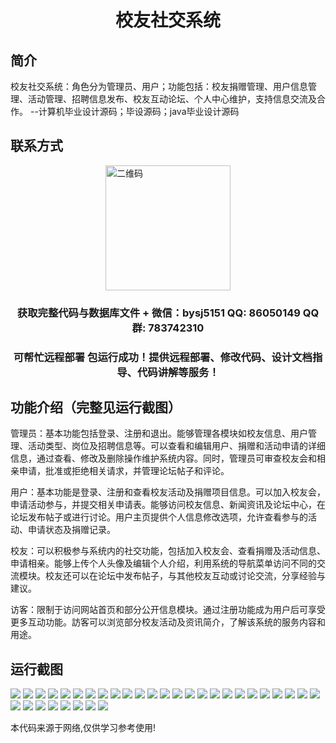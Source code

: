 <p><h1 align="center">校友社交系统</h1></p>

## 简介
校友社交系统：角色分为管理员、用户；功能包括：校友捐赠管理、用户信息管理、活动管理、招聘信息发布、校友互动论坛、个人中心维护，支持信息交流及合作。    --计算机毕业设计源码；毕设源码；java毕业设计源码


## 联系方式
<img src="https://bs-1329754181.cos.ap-shanghai.myqcloud.com/wx.jpg" alt="二维码" style="display: block; margin: 0 auto;" width="200px">
<p><h3 align="center">获取完整代码与数据库文件 + 微信：bysj5151 QQ: 86050149 QQ群: 783742310</h3></p>
<p><h3 align="center">可帮忙远程部署 包运行成功！提供远程部署、修改代码、设计文档指导、代码讲解等服务！</h3></p>

## 功能介绍（完整见运行截图）
管理员：基本功能包括登录、注册和退出。能够管理各模块如校友信息、用户管理、活动类型、岗位及招聘信息等。可以查看和编辑用户、捐赠和活动申请的详细信息，通过查看、修改及删除操作维护系统内容。同时，管理员可审查校友会和相亲申请，批准或拒绝相关请求，并管理论坛帖子和评论。

用户：基本功能是登录、注册和查看校友活动及捐赠项目信息。可以加入校友会，申请活动参与，并提交相关申请表。能够访问校友信息、新闻资讯及论坛中心，在论坛发布帖子或进行讨论。用户主页提供个人信息修改选项，允许查看参与的活动、申请状态及捐赠记录。

校友：可以积极参与系统内的社交功能，包括加入校友会、查看捐赠及活动信息、申请相亲。能够上传个人头像及编辑个人介绍，利用系统的导航菜单访问不同的交流模块。校友还可以在论坛中发布帖子，与其他校友互动或讨论交流，分享经验与建议。

访客：限制于访问网站首页和部分公开信息模块。通过注册功能成为用户后可享受更多互动功能。訪客可以浏览部分校友活动及资讯简介，了解该系统的服务内容和用途。


## 运行截图
![](https://bs-1329754181.cos.ap-shanghai.myqcloud.com/spring/AlumniSocialSystem/img/001.jpg)
![](https://bs-1329754181.cos.ap-shanghai.myqcloud.com/spring/AlumniSocialSystem/img/002.jpg)
![](https://bs-1329754181.cos.ap-shanghai.myqcloud.com/spring/AlumniSocialSystem/img/003.jpg)
![](https://bs-1329754181.cos.ap-shanghai.myqcloud.com/spring/AlumniSocialSystem/img/004.jpg)
![](https://bs-1329754181.cos.ap-shanghai.myqcloud.com/spring/AlumniSocialSystem/img/005.jpg)
![](https://bs-1329754181.cos.ap-shanghai.myqcloud.com/spring/AlumniSocialSystem/img/006.jpg)
![](https://bs-1329754181.cos.ap-shanghai.myqcloud.com/spring/AlumniSocialSystem/img/007.jpg)
![](https://bs-1329754181.cos.ap-shanghai.myqcloud.com/spring/AlumniSocialSystem/img/008.jpg)
![](https://bs-1329754181.cos.ap-shanghai.myqcloud.com/spring/AlumniSocialSystem/img/009.jpg)
![](https://bs-1329754181.cos.ap-shanghai.myqcloud.com/spring/AlumniSocialSystem/img/010.jpg)
![](https://bs-1329754181.cos.ap-shanghai.myqcloud.com/spring/AlumniSocialSystem/img/011.jpg)
![](https://bs-1329754181.cos.ap-shanghai.myqcloud.com/spring/AlumniSocialSystem/img/012.jpg)
![](https://bs-1329754181.cos.ap-shanghai.myqcloud.com/spring/AlumniSocialSystem/img/013.jpg)
![](https://bs-1329754181.cos.ap-shanghai.myqcloud.com/spring/AlumniSocialSystem/img/014.jpg)
![](https://bs-1329754181.cos.ap-shanghai.myqcloud.com/spring/AlumniSocialSystem/img/015.jpg)
![](https://bs-1329754181.cos.ap-shanghai.myqcloud.com/spring/AlumniSocialSystem/img/016.jpg)
![](https://bs-1329754181.cos.ap-shanghai.myqcloud.com/spring/AlumniSocialSystem/img/017.jpg)
![](https://bs-1329754181.cos.ap-shanghai.myqcloud.com/spring/AlumniSocialSystem/img/018.jpg)
![](https://bs-1329754181.cos.ap-shanghai.myqcloud.com/spring/AlumniSocialSystem/img/019.jpg)
![](https://bs-1329754181.cos.ap-shanghai.myqcloud.com/spring/AlumniSocialSystem/img/020.jpg)
![](https://bs-1329754181.cos.ap-shanghai.myqcloud.com/spring/AlumniSocialSystem/img/021.jpg)
![](https://bs-1329754181.cos.ap-shanghai.myqcloud.com/spring/AlumniSocialSystem/img/022.jpg)
![](https://bs-1329754181.cos.ap-shanghai.myqcloud.com/spring/AlumniSocialSystem/img/023.jpg)
![](https://bs-1329754181.cos.ap-shanghai.myqcloud.com/spring/AlumniSocialSystem/img/024.jpg)
![](https://bs-1329754181.cos.ap-shanghai.myqcloud.com/spring/AlumniSocialSystem/img/025.jpg)
![](https://bs-1329754181.cos.ap-shanghai.myqcloud.com/spring/AlumniSocialSystem/img/026.jpg)
![](https://bs-1329754181.cos.ap-shanghai.myqcloud.com/spring/AlumniSocialSystem/img/027.jpg)
![](https://bs-1329754181.cos.ap-shanghai.myqcloud.com/spring/AlumniSocialSystem/img/028.jpg)
![](https://bs-1329754181.cos.ap-shanghai.myqcloud.com/spring/AlumniSocialSystem/img/029.jpg)
![](https://bs-1329754181.cos.ap-shanghai.myqcloud.com/spring/AlumniSocialSystem/img/030.jpg)
![](https://bs-1329754181.cos.ap-shanghai.myqcloud.com/spring/AlumniSocialSystem/img/031.jpg)
![](https://bs-1329754181.cos.ap-shanghai.myqcloud.com/spring/AlumniSocialSystem/img/032.jpg)
![](https://bs-1329754181.cos.ap-shanghai.myqcloud.com/spring/AlumniSocialSystem/img/033.jpg)

<p>本代码来源于网络,仅供学习参考使用!</p>
